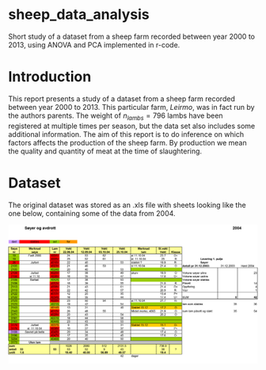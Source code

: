 # sheep_data_analysis
Short study of a dataset from a sheep farm recorded between year 2000 to 2013, using ANOVA and PCA implemented in r-code.

# Introduction

This report presents a study of a dataset from a sheep farm recorded between year 2000 to 2013. 
This particular farm, *Leirmo*, was in fact run by the authors parents. The weight of $n_{lambs} = 796$ lambs have been registered at multiple times per season, but the data set also includes some additional information. 
The aim of this report is to do inference on which factors affects the production of the sheep farm. 
By production we mean the quality and quantity of meat at the time of slaughtering.

# Dataset

The original dataset was stored as an .xls file with sheets looking like the one below, containing some of the data from 2004.

<img src="sheep_original_example.png" alt="drawing" width="600"/>
